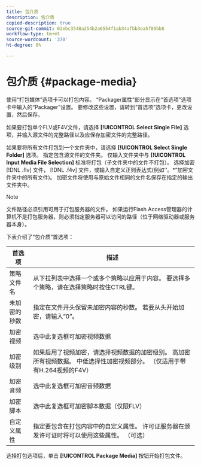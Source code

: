 ```yaml
---
title: 包介质
description: 包介质
copied-description: true
source-git-commit: 02ebc3548a254b2a6554f1ab34afbb3ea5f09bb8
workflow-type: tm+mt
source-wordcount: '370'
ht-degree: 0%

---
```


# 包介质 {#package-media}

使用“打包媒体”选项卡可以打包内容。 “Packager属性”部分显示在“首选项”选项卡中输入的“Packager”设置。 要修改这些设置，请转到“首选项”选项卡，更改设置，然后保存。

如果要打包单个FLV或F4V文件，请选择 **[!UICONTROL Select Single File]** 选项，并输入源文件的完整路径以及应保存加密文件的完整路径。

如果要将所有文件打包到一个文件夹中，请选择 **[!UICONTROL Select Single Folder]** 选项。 指定包含源文件的文件夹。 仅输入文件夹中与 **[!UICONTROL Input Media File Selection]** 标准将打包（子文件夹中的文件不打包）。 选择加密 [!DNL .flv] 文件， [!DNL .f4v] 文件，或输入自定义正则表达式(例如&#39;&#39;。&#42;”加密文件夹中的所有文件)。 加密文件将使用与原始文件相同的文件名保存在指定的输出文件夹中。

>[!NOTE]
>
>文件路径必须引用可用于打包服务器的文件。 如果运行Flash Access管理器的计算机不是打包服务器，则必须指定服务器可以访问的路径（位于网络驱动器或服务器本身）。

下表介绍了“包介质”首选项：

| 首选项 | 描述 |
|---|---|
| 策略文件名 | 从下拉列表中选择一个或多个策略以应用于内容。 要选择多个策略，请在选择策略时按住CTRL键。 |
| 未加密的秒数 | 指定在文件开头保留未加密内容的秒数。 若要从头开始加密，请输入“0”。 |
| 加密视频 | 选中此复选框可加密视频数据 |
| 加密级别 | 如果启用了视频加密，请选择视频数据的加密级别。 高加密所有视频数据。 中低选择性加密视频部分。 （仅适用于带有H.264视频的F4V） |
| 加密音频 | 选中此复选框可加密音频数据 |
| 加密脚本 | 选中此复选框可加密脚本数据（仅限FLV） |
| 自定义属性 | 指定要包含在打包内容中的自定义属性。 许可证服务器在颁发许可证时将可以使用这些属性。 （可选） |

选择打包选项后，单击 **[!UICONTROL Package Media]** 按钮开始打包文件。
